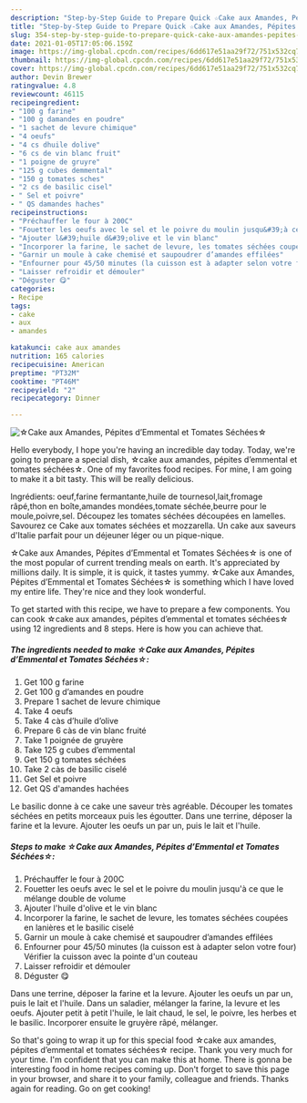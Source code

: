 ```yaml
---
description: "Step-by-Step Guide to Prepare Quick ☆Cake aux Amandes, Pépites d’Emmental et Tomates Séchées☆"
title: "Step-by-Step Guide to Prepare Quick ☆Cake aux Amandes, Pépites d’Emmental et Tomates Séchées☆"
slug: 354-step-by-step-guide-to-prepare-quick-cake-aux-amandes-pepites-demmental-et-tomates-sechees
date: 2021-01-05T17:05:06.159Z
image: https://img-global.cpcdn.com/recipes/6dd617e51aa29f72/751x532cq70/☆cake-aux-amandes-pepites-demmental-et-tomates-sechees☆-photo-principale-de-la-recette.jpg
thumbnail: https://img-global.cpcdn.com/recipes/6dd617e51aa29f72/751x532cq70/☆cake-aux-amandes-pepites-demmental-et-tomates-sechees☆-photo-principale-de-la-recette.jpg
cover: https://img-global.cpcdn.com/recipes/6dd617e51aa29f72/751x532cq70/☆cake-aux-amandes-pepites-demmental-et-tomates-sechees☆-photo-principale-de-la-recette.jpg
author: Devin Brewer
ratingvalue: 4.8
reviewcount: 46115
recipeingredient:
- "100 g farine"
- "100 g damandes en poudre"
- "1 sachet de levure chimique"
- "4 oeufs"
- "4 cs dhuile dolive"
- "6 cs de vin blanc fruit"
- "1 poigne de gruyre"
- "125 g cubes demmental"
- "150 g tomates sches"
- "2 cs de basilic cisel"
- " Sel et poivre"
- " QS damandes haches"
recipeinstructions:
- "Préchauffer le four à 200C"
- "Fouetter les oeufs avec le sel et le poivre du moulin jusqu&#39;à ce que le mélange double de volume"
- "Ajouter l&#39;huile d&#39;olive et le vin blanc"
- "Incorporer la farine, le sachet de levure, les tomates séchées coupées en lanières et le basilic ciselé"
- "Garnir un moule à cake chemisé et saupoudrer d’amandes effilées"
- "Enfourner pour 45/50 minutes (la cuisson est à adapter selon votre four) Vérifier la cuisson avec la pointe d&#39;un couteau"
- "Laisser refroidir et démouler"
- "Déguster 😋"
categories:
- Recipe
tags:
- cake
- aux
- amandes

katakunci: cake aux amandes 
nutrition: 165 calories
recipecuisine: American
preptime: "PT32M"
cooktime: "PT46M"
recipeyield: "2"
recipecategory: Dinner

---
```



![☆Cake aux Amandes, Pépites d’Emmental et Tomates Séchées☆](https://img-global.cpcdn.com/recipes/6dd617e51aa29f72/751x532cq70/☆cake-aux-amandes-pepites-demmental-et-tomates-sechees☆-photo-principale-de-la-recette.jpg)

Hello everybody, I hope you're having an incredible day today. Today, we're going to prepare a special dish, ☆cake aux amandes, pépites d’emmental et tomates séchées☆. One of my favorites food recipes. For mine, I am going to make it a bit tasty. This will be really delicious.

Ingrédients: oeuf,farine fermantante,huile de tournesol,lait,fromage râpé,thon en boîte,amandes mondées,tomate séchée,beurre pour le moule,poivre,sel. Découpez les tomates séchées découpées en lamelles. Savourez ce Cake aux tomates séchées et mozzarella. Un cake aux saveurs d&#39;Italie parfait pour un déjeuner léger ou un pique-nique.

☆Cake aux Amandes, Pépites d’Emmental et Tomates Séchées☆ is one of the most popular of current trending meals on earth. It's appreciated by millions daily. It is simple, it is quick, it tastes yummy. ☆Cake aux Amandes, Pépites d’Emmental et Tomates Séchées☆ is something which I have loved my entire life. They're nice and they look wonderful.


To get started with this recipe, we have to prepare a few components. You can cook ☆cake aux amandes, pépites d’emmental et tomates séchées☆ using 12 ingredients and 8 steps. Here is how you can achieve that.

<!--inarticleads1-->

##### The ingredients needed to make ☆Cake aux Amandes, Pépites d’Emmental et Tomates Séchées☆:

1. Get 100 g farine
1. Get 100 g d’amandes en poudre
1. Prepare 1 sachet de levure chimique
1. Take 4 oeufs
1. Take 4 càs d’huile d’olive
1. Prepare 6 càs de vin blanc fruité
1. Take 1 poignée de gruyère
1. Take 125 g cubes d’emmental
1. Get 150 g tomates séchées
1. Take 2 càs de basilic ciselé
1. Get  Sel et poivre
1. Get  QS d&#39;amandes hachées


Le basilic donne à ce cake une saveur très agréable. Découper les tomates séchées en petits morceaux puis les égoutter. Dans une terrine, déposer la farine et la levure. Ajouter les oeufs un par un, puis le lait et l&#39;huile. 

<!--inarticleads2-->

##### Steps to make ☆Cake aux Amandes, Pépites d’Emmental et Tomates Séchées☆:

1. Préchauffer le four à 200C
1. Fouetter les oeufs avec le sel et le poivre du moulin jusqu&#39;à ce que le mélange double de volume
1. Ajouter l&#39;huile d&#39;olive et le vin blanc
1. Incorporer la farine, le sachet de levure, les tomates séchées coupées en lanières et le basilic ciselé
1. Garnir un moule à cake chemisé et saupoudrer d’amandes effilées
1. Enfourner pour 45/50 minutes (la cuisson est à adapter selon votre four) Vérifier la cuisson avec la pointe d&#39;un couteau
1. Laisser refroidir et démouler
1. Déguster 😋


Dans une terrine, déposer la farine et la levure. Ajouter les oeufs un par un, puis le lait et l&#39;huile. Dans un saladier, mélanger la farine, la levure et les oeufs. Ajouter petit à petit l&#39;huile, le lait chaud, le sel, le poivre, les herbes et le basilic. Incorporer ensuite le gruyère râpé, mélanger. 

So that's going to wrap it up for this special food ☆cake aux amandes, pépites d’emmental et tomates séchées☆ recipe. Thank you very much for your time. I'm confident that you can make this at home. There is gonna be interesting food in home recipes coming up. Don't forget to save this page in your browser, and share it to your family, colleague and friends. Thanks again for reading. Go on get cooking!
